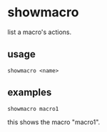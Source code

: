 # showmacro

list a macro's actions.

## usage

```
showmacro <name>
```

## examples

```
showmacro macro1
```

this shows the macro "macro1".

